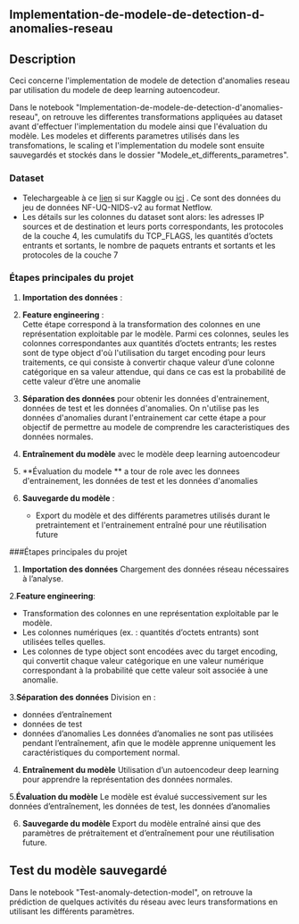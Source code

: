 ## Implementation-de-modele-de-detection-d-anomalies-reseau

## Description 
<p>Ceci concerne l'implementation de modele de detection d'anomalies reseau par utilisation du modele de deep learning autoencodeur.

<p>Dans le notebook "Implementation-de-modele-de-detection-d'anomalies-reseau", on retrouve les differentes transformations appliquées au dataset avant d'effectuer l'implementation du modele ainsi que l'évaluation du modèle. Les modeles et differents parametres utilisés dans les transfomations, le scaling et l'implementation du modele sont ensuite sauvegardés et  stockés dans le dossier "Modele_et_differents_parametres". </p>

### Dataset
-  Telechargeable  à   ce  <a href="https://www.kaggle.com/datasets/tahianasoa/nfu-dataset">lien</a> si sur Kaggle ou <a href="https://rdm.uq.edu.au/files/e2412450-ef9c-11ed-827d-e762de186848">ici</a> . Ce sont des données  du jeu de données NF-UQ-NIDS-v2 au format Netflow.
-   Les détails sur les colonnes du dataset sont alors: les adresses IP sources et de destination et leurs ports correspondants, les protocoles de la couche 4, les cumulatifs du TCP_FLAGS, les quantités d’octets entrants et sortants, le nombre de paquets entrants et sortants et les protocoles de la couche 7 

### Étapes principales du projet  
1. **Importation des données** :  
2. **Feature engineering** :  
   Cette étape correspond à la transformation des colonnes  en une représentation exploitable par le modèle. Parmi ces colonnes, seules les colonnes correspondantes aux quantités d’octets entrants; les restes sont de type object d'où l'utilisation du target encoding pour leurs traitements, ce qui  consiste à convertir chaque valeur d’une colonne catégorique en sa valeur attendue, qui dans ce cas est la probabilité de cette valeur d’être une anomalie
       
3. **Séparation des données** pour obtenir les données d'entrainement, données de test et les données d'anomalies. On n'utilise pas les données d'anomalies durant l'entrainement car cette étape  a pour objectif de permettre au modele de  comprendre les caracteristiques des données normales.
   
4. **Entraînement du modèle** avec le modèle deep learning autoencodeur
   
5. **Évaluation du modele ** a tour de role avec les donnees d'entrainement, les données de test et les données d'anomalies

6. **Sauvegarde du modèle** :  
   - Export du modèle et des différents parametres utilisés durant le pretraintement et l'entrainement  entraîné pour une réutilisation future  

###Étapes principales du projet
1. **Importation des données**
Chargement des données réseau nécessaires à l’analyse.

2.**Feature engineering**:
 - Transformation des colonnes en une représentation exploitable par le modèle.
 - Les colonnes numériques (ex. : quantités d’octets entrants) sont utilisées telles quelles.
 - Les colonnes de type object sont encodées avec du target encoding, qui convertit chaque valeur catégorique en une valeur numérique correspondant à la probabilité que cette valeur soit associée à une anomalie.
   
3.**Séparation des données**
Division en :
 - données d’entraînement
 - données de test
 - données d’anomalies
Les données d’anomalies ne sont pas utilisées pendant l’entraînement, afin que le modèle apprenne uniquement les caractéristiques du comportement normal.

4. **Entraînement du modèle**
Utilisation d’un autoencodeur deep learning pour apprendre la représentation des données normales.

5.**Évaluation du modèle**
Le modèle est évalué successivement sur les données d’entraînement, les données de test, les données d’anomalies

6. **Sauvegarde du modèle**
Export du modèle entraîné ainsi que des paramètres de prétraitement et d’entraînement pour une réutilisation future.


## Test du modèle sauvegardé
<p>Dans le notebook "Test-anomaly-detection-model", on retrouve la prédiction de quelques activités du réseau avec leurs  transformations en  utilisant  les différents paramètres.</p> 



